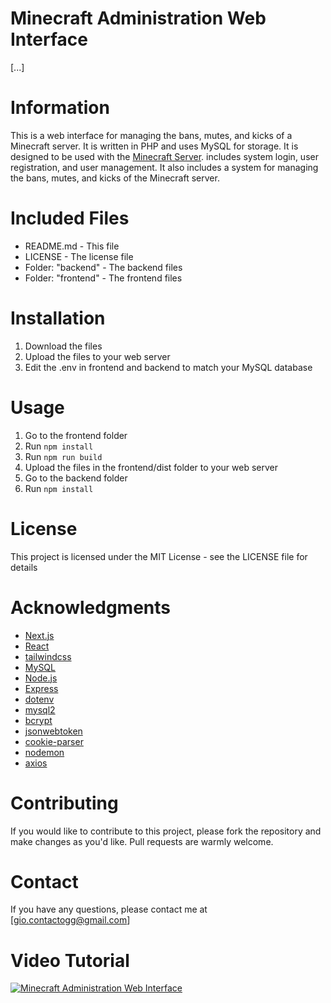 # Minecraft Administration Web Interface
[...]

# Information
This is a web interface for managing the bans, mutes, and kicks of a Minecraft server. It is written in PHP and uses MySQL for storage. It is designed to be used with the [Minecraft Server](https://minecraft.net/en-us/download/server/). includes system login, user registration, and user management. It also includes a system for managing the bans, mutes, and kicks of the Minecraft server.

# Included Files
* README.md - This file
* LICENSE - The license file
* Folder: "backend" - The backend files
* Folder: "frontend" - The frontend files

# Installation
1. Download the files
2. Upload the files to your web server
3. Edit the .env in frontend and backend to match your MySQL database

# Usage
1. Go to the frontend folder
2. Run `npm install`
3. Run `npm run build`
4. Upload the files in the frontend/dist folder to your web server
5. Go to the backend folder
6. Run `npm install`

# License
This project is licensed under the MIT License - see the LICENSE file for details

# Acknowledgments
* [Next.js](https://nextjs.org/)
* [React](https://reactjs.org/)
* [tailwindcss](https://tailwindcss.com/)
* [MySQL](https://www.mysql.com/)
* [Node.js](https://nodejs.org/en/)
* [Express](https://expressjs.com/)
* [dotenv](https://www.npmjs.com/package/dotenv)
* [mysql2](https://www.npmjs.com/package/mysql2)
* [bcrypt](https://www.npmjs.com/package/bcrypt)
* [jsonwebtoken](https://www.npmjs.com/package/jsonwebtoken)
* [cookie-parser](https://www.npmjs.com/package/cookie-parser)
* [nodemon](https://www.npmjs.com/package/nodemon)
* [axios](https://www.npmjs.com/package/axios)

# Contributing
If you would like to contribute to this project, please fork the repository and make changes as you'd like. Pull requests are warmly welcome.

# Contact
If you have any questions, please contact me at [gio.contactogg@gmail.com]

# Video Tutorial
[![Minecraft Administration Web Interface](https://img.youtube.com/vi/1Z4gQ3wHqXs/0.jpg)](https://www.youtube.com/watch?v=1Z4gQ3wHqXs)
